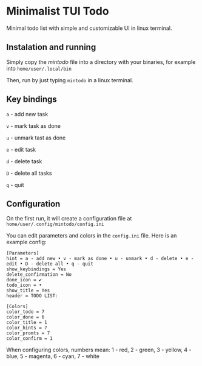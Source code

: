 # Minimalist TUI Todo
Minimal todo list with simple and customizable UI in linux terminal.

## Instalation and running
Simply copy the _mintodo_ file into a directory with your binaries, for example into `home/user/.local/bin` 

Then, run by just typing `mintodo` in a linux terminal.

## Key bindings

`a` - add new task

`v` - mark task as done

`u` - unmark tast as done

`e` - edit task

`d` - delete task

`D` - delete all tasks

`q` - quit

## Configuration

On the first run, it will create a configuration file at `home/user/.config/mintodo/config.ini`

You can edit parameters and colors in the `config.ini` file. Here is an example config:

```
[Parameters]
hint = a - add new • v - mark as done • u - unmark • d - delete • e - edit • D - delete all • q - quit
show_keybindings = Yes
delete_confirmation = No
done_icon = ✔
todo_icon = •
show_title = Yes
header = TODO LIST:

[Colors]
color_todo = 7
color_done = 6
color_title = 1
color_hints = 7
color_promts = 7
color_confirm = 1
```
When configuring colors, numbers mean: 1 - red, 2 - green, 3 - yellow, 4 - blue, 5 - magenta, 6 - cyan, 7 - white
